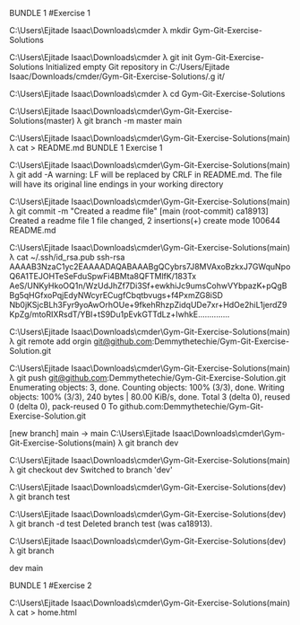 BUNDLE 1 
#Exercise 1

C:\Users\Ejitade Isaac\Downloads\cmder
λ mkdir Gym-Git-Exercise-Solutions

C:\Users\Ejitade Isaac\Downloads\cmder
λ git init Gym-Git-Exercise-Solutions
Initialized empty Git repository in C:/Users/Ejitade Isaac/Downloads/cmder/Gym-Git-Exercise-Solutions/.g it/

C:\Users\Ejitade Isaac\Downloads\cmder
λ cd Gym-Git-Exercise-Solutions

C:\Users\Ejitade Isaac\Downloads\cmder\Gym-Git-Exercise-Solutions(master)
λ git branch -m master main

C:\Users\Ejitade Isaac\Downloads\cmder\Gym-Git-Exercise-Solutions(main)
λ cat > README.md
BUNDLE 1
Exercise 1

C:\Users\Ejitade Isaac\Downloads\cmder\Gym-Git-Exercise-Solutions(main)
λ git add -A
warning: LF will be replaced by CRLF in README.md.
The file will have its original line endings in your working directory

C:\Users\Ejitade Isaac\Downloads\cmder\Gym-Git-Exercise-Solutions(main)
λ git commit -m "Created a readme file"
[main (root-commit) ca18913] Created a readme file
1 file changed, 2 insertions(+)
create mode 100644 README.md

C:\Users\Ejitade Isaac\Downloads\cmder\Gym-Git-Exercise-Solutions(main)
λ cat ~/.ssh/id_rsa.pub
ssh-rsa AAAAB3NzaC1yc2EAAAADAQABAAABgQCybrs7J8MVAxoBzkxJ7GWquNpoQ6A1TEJOHTeSeFduSpwFi4BMta8QFTMlfK/183Tx AeS/UNKyHkoOQ1n/WzUdJhZf7Di3Sf+ewkhiJc9umsCohwVYbpazK+pQgBBg5qHGfxoPqjEdyNWcyrECugfCbqtbvugs+f4PxmZG8iSD Nb0jKSjcBLh3Fyr9yoAwOrhOUe+9fkehRhzpZidqUDe7xr+HdOe2hiL1jerdZ9KpZg/mtoRIXRsdT/YBI+tS9Du1pEvkGTTdLz+IwhkE..............

C:\Users\Ejitade Isaac\Downloads\cmder\Gym-Git-Exercise-Solutions(main)
λ git remote add orgin git@github.com:Demmythetechie/Gym-Git-Exercise-Solution.git

C:\Users\Ejitade Isaac\Downloads\cmder\Gym-Git-Exercise-Solutions(main)
λ git push git@github.com:Demmythetechie/Gym-Git-Exercise-Solution.git
Enumerating objects: 3, done.
Counting objects: 100% (3/3), done.
Writing objects: 100% (3/3), 240 bytes | 80.00 KiB/s, done.
Total 3 (delta 0), reused 0 (delta 0), pack-reused 0
To github.com:Demmythetechie/Gym-Git-Exercise-Solution.git

[new branch] main -> main
C:\Users\Ejitade Isaac\Downloads\cmder\Gym-Git-Exercise-Solutions(main)
λ git branch dev

C:\Users\Ejitade Isaac\Downloads\cmder\Gym-Git-Exercise-Solutions(main)
λ git checkout dev
Switched to branch 'dev'

C:\Users\Ejitade Isaac\Downloads\cmder\Gym-Git-Exercise-Solutions(dev)
λ git branch test

C:\Users\Ejitade Isaac\Downloads\cmder\Gym-Git-Exercise-Solutions(dev)
λ git branch -d test
Deleted branch test (was ca18913).

C:\Users\Ejitade Isaac\Downloads\cmder\Gym-Git-Exercise-Solutions(dev)
λ git branch

dev
main


BUNDLE 1
#Exercise 2

C:\Users\Ejitade Isaac\Downloads\cmder\Gym-Git-Exercise-Solutions(main)
λ cat > home.html
<!DOCTYPE html>
<html lang="en">
        <head>
                <title>Home</html>
        </head>
        <body>
                <div>
                        <p>This is the home page</p>
                </div>
        </body>
</html>

C:\Users\Ejitade Isaac\Downloads\cmder\Gym-Git-Exercise-Solutions(main)
λ git add home.html
warning: LF will be replaced by CRLF in home.html.
The file will have its original line endings in your working directory

C:\Users\Ejitade Isaac\Downloads\cmder\Gym-Git-Exercise-Solutions(main)
λ git stash
Saved working directory and index state WIP on main: df0bae3 deleted

C:\Users\Ejitade Isaac\Downloads\cmder\Gym-Git-Exercise-Solutions(main)
λ cat > about.html
<!DOCTYPE html>
<html lang="en">
        <head>
                <title>Home</html>
        </head>
        <body>
                <div>
                        <p>This is the about page</p>
                </div>
        </body>
</html>

C:\Users\Ejitade Isaac\Downloads\cmder\Gym-Git-Exercise-Solutions(main)
λ git add about.html
warning: LF will be replaced by CRLF in about.html.
The file will have its original line endings in your working directory

C:\Users\Ejitade Isaac\Downloads\cmder\Gym-Git-Exercise-Solutions(main)
λ git stash
Saved working directory and index state WIP on main: df0bae3 deleted

C:\Users\Ejitade Isaac\Downloads\cmder\Gym-Git-Exercise-Solutions(main)
λ cat > team.html
<!DOCTYPE html>
<html lang="en">
        <head>
                <title>Home</html>
        </head>
        <body>
                <div>
                        <p>This is the team page</p>
                </div>
        </body>
</html>

C:\Users\Ejitade Isaac\Downloads\cmder\Gym-Git-Exercise-Solutions(main)
λ git add team.html
warning: LF will be replaced by CRLF in team.html.
The file will have its original line endings in your working directory

C:\Users\Ejitade Isaac\Downloads\cmder\Gym-Git-Exercise-Solutions(main)
λ git stash
Saved working directory and index state WIP on main: df0bae3 deleted

C:\Users\Ejitade Isaac\Downloads\cmder\Gym-Git-Exercise-Solutions(main)
λ git add -A

C:\Users\Ejitade Isaac\Downloads\cmder\Gym-Git-Exercise-Solutions(main)
λ git stash list
stash@{0}: WIP on main: df0bae3 deleted
stash@{1}: WIP on main: df0bae3 deleted
stash@{2}: WIP on main: df0bae3 deleted

C:\Users\Ejitade Isaac\Downloads\cmder\Gym-Git-Exercise-Solutions(main)
λ ls
README.md

C:\Users\Ejitade Isaac\Downloads\cmder\Gym-Git-Exercise-Solutions(main)
λ git stash pop stash@{1}
On branch main
Changes to be committed:
  (use "git restore --staged <file>..." to unstage)
        new file:   about.html

Dropped stash@{1} (c62da0414bdbc6ddad3321d099d89e397ca3e321)

C:\Users\Ejitade Isaac\Downloads\cmder\Gym-Git-Exercise-Solutions(main)
λ git add -A

C:\Users\Ejitade Isaac\Downloads\cmder\Gym-Git-Exercise-Solutions(main)
λ git commit -m "about.html file was unstashed"
[main 90cc27b] about.html file was unstashed
 1 file changed, 11 insertions(+)
 create mode 100644 about.html

C:\Users\Ejitade Isaac\Downloads\cmder\Gym-Git-Exercise-Solutions(main)
λ git stash pop --index 1
<stdin>:14: trailing whitespace.
                        <p>This is the home page</p>
warning: 1 line adds whitespace errors.
On branch main
Changes to be committed:
  (use "git restore --staged <file>..." to unstage)
        new file:   home.html

Dropped refs/stash@{1} (2eef36cd5ae77bf6666512c87c6d6cf3f195fc5d)

C:\Users\Ejitade Isaac\Downloads\cmder\Gym-Git-Exercise-Solutions(main)
λ git add -A

C:\Users\Ejitade Isaac\Downloads\cmder\Gym-Git-Exercise-Solutions(main)
λ git commit -m "home.html file was unstashed"
[main 5585050] home.html file was unstashed
 1 file changed, 11 insertions(+)
 create mode 100644 home.html

C:\Users\Ejitade Isaac\Downloads\cmder\Gym-Git-Exercise-Solutions(main)
λ git push git@github.com:Demmythetechie/Gym-Git-Exercise-Solution.git
Enumerating objects: 7, done.
Counting objects: 100% (7/7), done.
Delta compression using up to 4 threads
Compressing objects: 100% (6/6), done.
Writing objects: 100% (6/6), 638 bytes | 212.00 KiB/s, done.
Total 6 (delta 2), reused 0 (delta 0), pack-reused 0
remote: Resolving deltas: 100% (2/2), done.
To github.com:Demmythetechie/Gym-Git-Exercise-Solution.git
   df0bae3..5585050  main -> main

C:\Users\Ejitade Isaac\Downloads\cmder\Gym-Git-Exercise-Solutions(main)
λ git stash pop --index 0
<stdin>:14: trailing whitespace.
                        <p>This is the team page</p>
warning: 1 line adds whitespace errors.
On branch main
Changes to be committed:
  (use "git restore --staged <file>..." to unstage)
        new file:   team.html

Dropped refs/stash@{0} (0110c5af826fc0d9e08f6534c0f4fde5040caa69)

C:\Users\Ejitade Isaac\Downloads\cmder\Gym-Git-Exercise-Solutions(main)
λ git reset --hard
HEAD is now at 5585050 home.html file was unstashed

C:\Users\Ejitade Isaac\Downloads\cmder\Gym-Git-Exercise-Solutions(main)
λ ls
about.html  home.html  README.md



BUNDLE 2
#e[2Exercise 1
                  
BUNDLE 2
# Exercise 1

C:\Users\Ejitade Isaac\Downloads\cmder\Gym-Git-Exercise-Solutions(main)
λ git branch ft/bundle-2

C:\Users\Ejitade Isaac\Downloads\cmder\Gym-Git-Exercise-Solutions(main)
λ git checkout ft/bundle-2
Switched to branch 'ft/bundle-2'
M       README.md

C:\Users\Ejitade Isaac\Downloads\cmder\Gym-Git-Exercise-Solutions(ft/bundle-2)
λ cat > services.html
<!DOCTYPE html>
<html lang="en">
        <head>
                <title>Home</html>
        </head>
        <body>
                <div>
                        <p>This is the service page</p>
                </div>
        </body>
</html>

C:\Users\Ejitade Isaac\Downloads\cmder\Gym-Git-Exercise-Solutions(ft/bundle-2)
λ cat >> README.md

BUNDLE 2
#Exercise 1

C:\Users\Ejitade Isaac\Downloads\cmder\Gym-Git-Exercise-Solutions(ft/bundle-2)
λ git add services.html README.md
warning: LF will be replaced by CRLF in README.md.
The file will have its original line endings in your working directory
warning: LF will be replaced by CRLF in services.html.
The file will have its original line endings in your working directory

C:\Users\Ejitade Isaac\Downloads\cmder\Gym-Git-Exercise-Solutions(ft/bundle-2)
λ git commit -m "created a new branch and added some changes"
[ft/bundle-2 3563c8b] created a new branch and added some changes
 2 files changed, 15 insertions(+)
 create mode 100644 services.html

C:\Users\Ejitade Isaac\Downloads\cmder\Gym-Git-Exercise-Solutions(ft/bundle-2)
λ git push git@github.com:Demmythetechie/Gym-Git-Exercise-Solution.git
Enumerating objects: 6, done.
Counting objects: 100% (6/6), done.
Delta compression using up to 4 threads
Compressing objects: 100% (4/4), done.
Writing objects: 100% (4/4), 543 bytes | 271.00 KiB/s, done.
Total 4 (delta 1), reused 0 (delta 0), pack-reused 0
remote: Resolving deltas: 100% (1/1), completed with 1 local object.
remote:
remote: Create a pull request for 'ft/bundle-2' on GitHub by visiting:
remote:      https://github.com/Demmythetechie/Gym-Git-Exercise-Solution/pull/new/ft/bundle-2
remote:
To github.com:Demmythetechie/Gym-Git-Exercise-Solution.git
 * [new branch]      ft/bundle-2 -> ft/bundle-2



BUNDLE 3
#Exercise 1

using vi cleared all my history command and response but used history command in cmder to find my command history.

  git branch ft/team-page
  cat > team.html
  git add team.html
  git commit -m "Created a branch ft/team-page and a html file in it"
  git checkout main
  git  branch ft/contact-page
  git log -1
  git checkout ft/contact-page
  git cherry-pick 9a2098516ddea1b4e515fcf223d5ca6f56929631
  cat > contact.html
  git add -A
  git commit -m "cherry picked the last changes made to branch ft/team-page and added a new html file"
  git branch ft/faq-page
  git checkout ft/faq-page
  cat > faq.html
  git add faq.html
  git commit -m "Created a new branch ft/faq-page and an html file faq.html"
  git push git@github.com:Demmythetechie/Gym-Git-Exercise-Solution.git
  git checkout ft/team-page
  git revert 9a2098516ddea1b4e515fcf223d5ca6f56929631
  git add -A
  git commit -m "reverted changes of contact branch commit made to team branch previously"
  git push git@github.com:Demmythetechie/Gym-Git-Exercise-Solution.git
